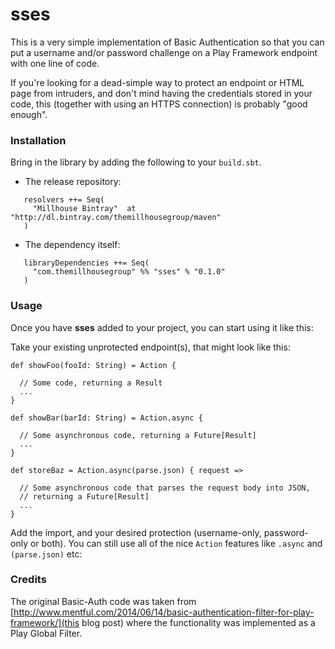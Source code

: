 sses
============================

This is a very simple implementation of Basic Authentication so that you can put
a username and/or password challenge on a Play Framework endpoint with one line of code.

If you're looking for a dead-simple way to protect an endpoint or HTML page from intruders, and don't mind having the credentials stored in your code, this (together with using an HTTPS connection) is probably "good enough".


### Installation

Bring in the library by adding the following to your ```build.sbt```. 

  - The release repository: 

```
   resolvers ++= Seq(
     "Millhouse Bintray"  at "http://dl.bintray.com/themillhousegroup/maven"
   )
```
  - The dependency itself: 

```
   libraryDependencies ++= Seq(
     "com.themillhousegroup" %% "sses" % "0.1.0"
   )

```

### Usage

Once you have __sses__ added to your project, you can start using it like this:


Take your existing unprotected endpoint(s), that might look like this:

```
def showFoo(fooId: String) = Action {

  // Some code, returning a Result
  ...
}

def showBar(barId: String) = Action.async {

  // Some asynchronous code, returning a Future[Result]
  ...
}

def storeBaz = Action.async(parse.json) { request =>

  // Some asynchronous code that parses the request body into JSON, 
  // returning a Future[Result]
  ...
}
```

Add the import, and your desired protection (username-only, password-only or both). You can still use all of the nice `Action` features like `.async` and `(parse.json)` etc:




### Credits

The original Basic-Auth code was taken from [http://www.mentful.com/2014/06/14/basic-authentication-filter-for-play-framework/](this blog post)
where the functionality was implemented as a Play Global Filter. 
